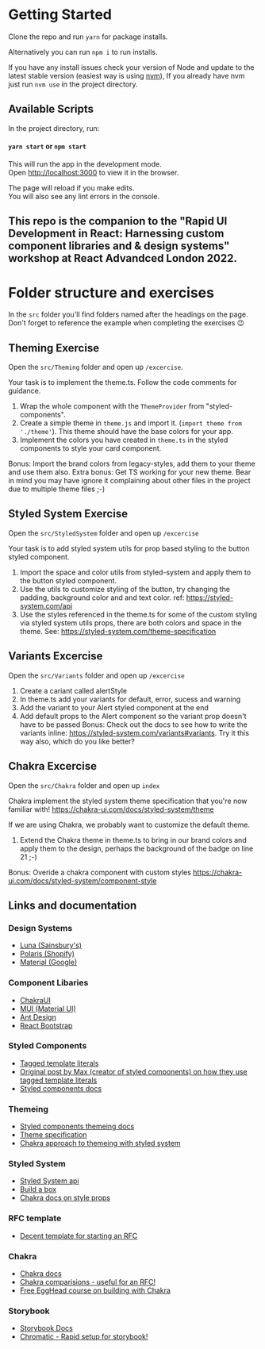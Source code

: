 # Getting Started

Clone the repo and run `yarn` for package installs.

Alternatively you can run `npm i` to run installs.

If you have any install issues check your version of Node and update to the latest stable version (easiest way is using [nvm](https://github.com/nvm-sh/nvm#installing-and-updating)), If you already have nvm just run `nvm use` in the project directory.

## Available Scripts

In the project directory, run:

#### `yarn start` or `npm start`

This will run the app in the development mode.\
Open [http://localhost:3000](http://localhost:3000) to view it in the browser.

The page will reload if you make edits.\
You will also see any lint errors in the console.

## This repo is the companion to the "Rapid UI Development in React: Harnessing custom component libraries and & design systems" workshop at React Advandced London 2022.

# Folder structure and exercises

In the `src` folder you'll find folders named after the headings on the page. Don't forget to reference the example when completing the exercises 😉

## Theming Exercise

Open the `src/Theming` folder and open up `/excercise`.

Your task is to implement the theme.ts. Follow the code comments for guidance.

1. Wrap the whole component with the `ThemeProvider` from "styled-components".
2. Create a simple theme in `theme.js` and import it. (`import theme from './theme'`). This theme should have the base colors for your app.
3. Implement the colors you have created in `theme.ts` in the styled components to style your card component.

Bonus: Import the brand colors from legacy-styles, add them to your theme and use them also.
Extra bonus: Get TS working for your new theme. Bear in mind you may have ignore it complaining about other files in the project due to multiple theme files ;-)

## Styled System Exercise

Open the `src/StyledSystem` folder and open up `/excercise`

Your task is to add styled system utils for prop based styling to the button styled component.

1. Import the space and color utils from styled-system and apply them to the button styled component.
2. Use the utils to customize styling of the button, try changing the padding, background color and and text color. ref: https://styled-system.com/api
3. Use the styles referenced in the theme.ts for some of the custom styling via styled system utils props, there are both colors and space in the theme. See: https://styled-system.com/theme-specification

## Variants Excercise

Open the `src/Variants` folder and open up `/excercise`

1. Create a cariant called alertStyle
2. In theme.ts add your variants for default, error, sucess and warning
3. Add the variant to your Alert styled component at the end
4. Add default props to the Alert component so the variant prop doesn't have to be passed
   Bonus: Check out the docs to see how to write the variants inline: https://styled-system.com/variants#variants. Try it this way also, which do you like better?

## Chakra Excercise

Open the `src/Chakra` folder and open up `index`

Chakra implement the styled system theme specification that you're now familiar with! https://chakra-ui.com/docs/styled-system/theme

If we are using Chakra, we probably want to customize the default theme.

1. Extend the Chakra theme in theme.ts to bring in our brand colors and apply them to the design, perhaps the background of the badge on line 21 ;-)

Bonus: Overide a chakra component with custom styles https://chakra-ui.com/docs/styled-system/component-style

## Links and documentation

### Design Systems

- [Luna (Sainsbury's)](https://luna.sainsburys.co.uk/)
- [Polaris (Shopify)](https://m2.material.io/design/)
- [Material (Google)](https://polaris.shopify.com/)

### Component Libaries

- [ChakraUI](https://chakra-ui.com/)
- [MUI (Material UI)](https://mui.com/)
- [Ant Design](https://ant.design/)
- [React Bootstrap](https://react-bootstrap.github.io/)

### Styled Components

- [Tagged template literals](https://styled-components.com/docs/api#taggedtemplateliteral)
- [Original post by Max (creator of styled components) on how they use tagged template literals](https://mxstbr.blog/2016/11/styled-components-magic-explained/)
- [Styled components docs](https://styled-components.com/)

### Themeing

- [Styled components themeing docs](https://styled-components.com/docs/advanced#theming)
- [Theme specification](https://styled-system.com/theme-specification/)
- [Chakra approach to themeing with styled system](https://chakra-ui.com/docs/styled-system/theme)

### Styled System

- [Styled System api](https://styled-system.com/api)
- [Build a box](https://styled-system.com/guides/build-a-box)
- [Chakra docs on style props](https://chakra-ui.com/docs/styled-system/style-props)

### RFC template

- [Decent template for starting an RFC](https://slab.com/library/templates/squarespace-rfc-template/)

### Chakra

- [Chakra docs](https://chakra-ui.com/)
- [Chakra comparisions - useful for an RFC!](https://chakra-ui.com/getting-started/comparison)
- [Free EggHead course on building with Chakra](https://egghead.io/courses/build-a-modern-user-interface-with-chakra-ui-fac68106)

### Storybook

- [Storybook Docs](https://storybook.js.org/)
- [Chromatic - Rapid setup for storybook!](https://www.chromatic.com/features/document)

